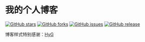 # 我的个人博客

[![GitHub stars](https://img.shields.io/github/stars/sydmobile/sydmobile.github.io.svg)](https://github.com/Gaohaoyang/gaohaoyang.github.io/stargazers)
[![GitHub forks](https://img.shields.io/github/forks/sydmobile/sydmobile.github.io.svg)](https://github.com/sydmobile/sydmobile.github.io/network)
[![GitHub issues](https://img.shields.io/github/issues/sydmobile/sydmobile.github.io.svg)](https://github.com/sydmobile/sydmobile.github.io/issues)
[![GitHub release](https://img.shields.io/github/release/sydmobile/sydmobile.github.io.svg)](https://github.com/sydmobile/sydmobile.github.io/releases)

博客样式特别感谢：[HyG](https://github.com/Gaohaoyang/gaohaoyang.github.io)

